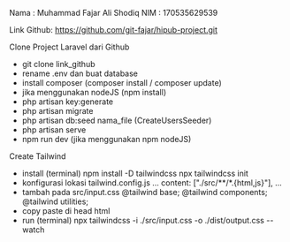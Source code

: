 Nama : Muhammad Fajar Ali Shodiq
NIM : 170535629539

Link Github: https://github.com/git-fajar/hipub-project.git

Clone Project Laravel dari Github
- git clone link_github
- rename .env dan buat database
- install composer (composer install / composer update)
- jika menggunakan nodeJS (npm install)
- php artisan key:generate
- php artisan migrate
- php artisan db:seed nama_file (CreateUsersSeeder)
- php artisan serve
- npm run dev (jika menggunakan npm nodeJS)


Create Tailwind 
- install (terminal)
  npm install -D tailwindcss
  npx tailwindcss init
- konfigurasi lokasi tailwind.config.js
  ... content: ["./src/**/*.{html,js}"], ...
- tambah pada src/input.css
  @tailwind base;
  @tailwind components;
  @tailwind utilities;
- copy paste di head html
  <link href="/dist/output.css" rel="stylesheet">
- run (terminal)
  npx tailwindcss -i ./src/input.css -o ./dist/output.css --watch
